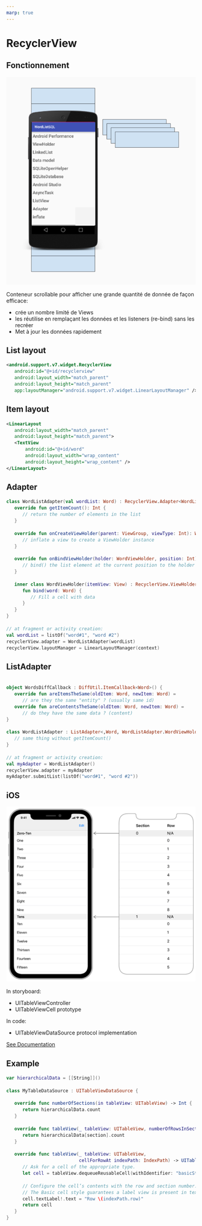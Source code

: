```yaml
---
marp: true
---
```

<!-- headingDivider: 2 -->
<!-- class: invert -->

# RecyclerView

## Fonctionnement

![bg right](assets/recyclerview.png)

Conteneur scrollable pour afficher une grande quantité de donnée de façon efficace:

- crée un nombre limité de Views
- les réutilise en remplaçant les données et les listeners (re-bind) sans les recréer
- Met à jour les données rapidement

## List layout

```xml
<android.support.v7.widget.RecyclerView
   android:id="@+id/recyclerview"
   android:layout_width="match_parent"
   android:layout_height="match_parent"
   app:layoutManager="android.support.v7.widget.LinearLayoutManager" />
```

## Item layout

```xml
<LinearLayout
   android:layout_width="match_parent"
   android:layout_height="match_parent">
   <TextView
       android:id="@+id/word"
       android:layout_width="wrap_content"
       android:layout_height="wrap_content" />
</LinearLayout>
```

## Adapter

```kotlin
class WordListAdapter(val wordList: Word) : RecyclerView.Adapter<WordListAdapter.WordViewHolder>() {
   override fun getItemCount(): Int {
      // return the number of elements in the list
   }

   override fun onCreateViewHolder(parent: ViewGroup, viewType: Int): WordViewHolder {
      // inflate a view to create a ViewHolder instance
   }

   override fun onBindViewHolder(holder: WordViewHolder, position: Int) {
      // bind() the list element at the current position to the holder
   }

   inner class WordViewHolder(itemView: View) : RecyclerView.ViewHolder(itemView) {
      fun bind(word: Word) {
         // Fill a cell with data
      }  
   }
}

// at fragment or activity creation:
val wordList = listOf("word#1", "word #2")
recyclerView.adapter = WordListAdapter(wordList)
recyclerView.layoutManager = LinearLayoutManager(context)
```

## ListAdapter

```kotlin

object WordsDiffCallback : DiffUtil.ItemCallback<Word>() {
   override fun areItemsTheSame(oldItem: Word, newItem: Word) =
      // are they the same "entity" ? (usually same id)
   override fun areContentsTheSame(oldItem: Word, newItem: Word) =
      // do they have the same data ? (content)
}

class WordListAdapter : ListAdapter<,Word, WordListAdapter.WordViewHolder>(WordsDiffCallback) {
   // same thing without getItemCount()
}

// at fragment or activity creation:
val myAdapter = WordListAdapter()
recyclerView.adapter = myAdapter
myAdapter.submitList(listOf("word#1", "word #2"))
```

## iOS

![bg right 80%](assets/ios_table.png)

In storyboard:

- UITableViewController
- UITableViewCell prototype

In code:

- UITableViewDataSource protocol implementation

[See Documentation](https://developer.apple.com/documentation/uikit/views_and_controls/table_views/filling_a_table_with_data)

## Example

```swift
var hierarchicalData = [[String]]()

class MyTableDataSource : UITableViewDataSource {

   override func numberOfSections(in tableView: UITableView) -> Int {
      return hierarchicalData.count
   }

   override func tableView(_ tableView: UITableView, numberOfRowsInSection section: Int) -> Int {
      return hierarchicalData[section].count
   }

   override func tableView(_ tableView: UITableView,
                           cellForRowAt indexPath: IndexPath) -> UITableViewCell {
      // Ask for a cell of the appropriate type.
      let cell = tableView.dequeueReusableCell(withIdentifier: "basicStyleCell", for: indexPath)

      // Configure the cell’s contents with the row and section number.
      // The Basic cell style guarantees a label view is present in textLabel.
      cell.textLabel!.text = "Row \(indexPath.row)"
      return cell
   }
}
```
